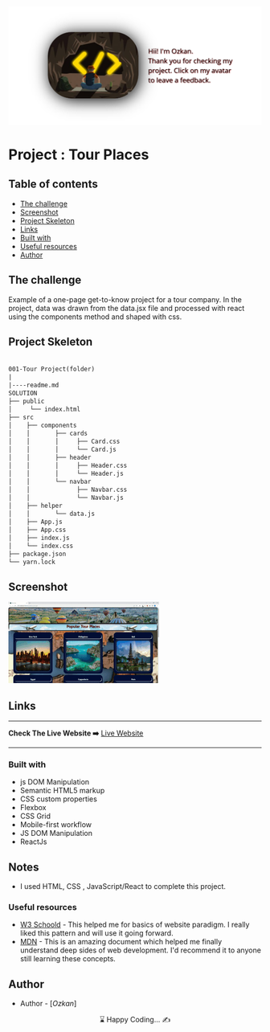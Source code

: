 <p align="center">
<a href="https://www.linkedin.com/in/ozkankomu/" target="_blank"><img src="avatar.png" alt="screenshot" target="_blanked"></a>
</p>




# Project : Tour Places
## Table of contents

  - [The challenge](#the-challenge)
  - [Screenshot](#screenshot)
  - [Project Skeleton ](#project-skeleton)
  - [Links](#links)
  - [Built with](#built-with)
  - [Useful resources](#useful-resources)
- [Author](#author)



## The challenge
Example of a one-page get-to-know project for a tour company. In the project, data was drawn from the data.jsx file and processed with react using the components method and shaped with css.
## Project Skeleton 

```

001-Tour Project(folder)
|
|----readme.md         
SOLUTION
├── public
│     └── index.html
├── src
│    ├── components
│    │       ├── cards
│    │       │     ├── Card.css
│    │       │     └── Card.js
│    │       ├── header
│    │       │     ├── Header.css
│    │       │     └── Header.js
│    │       └── navbar
│    │             ├── Navbar.css
│    │             └── Navbar.js
│    ├── helper
│    │       └── data.js
│    ├── App.js
│    ├── App.css
│    ├── index.js
│    └── index.css
├── package.json
└── yarn.lock
```

## Screenshot
<p align="left">
<a href="https://ozkankomu.github.io/tour-places-react-app/"><img src="screen.gif" alt="screenshot" target=_blanked></a>
</p>



## Links
<hr>
<b>Check The Live Website ➡️</b> <a href="https://ozkankomu.github.io/tour-places-react-app/">Live Website</a>
<hr>

### Built with
- js DOM Manipulation
- Semantic HTML5 markup
- CSS custom properties
- Flexbox
- CSS Grid
- Mobile-first workflow
- JS DOM Manipulation	
- ReactJs


## Notes

- I used HTML, CSS , JavaScript/React to complete this project.

### Useful resources

- [W3 Schoold](https://www.w3schools.com/) - This helped me for basics of website paradigm. I really liked this pattern and will use it going forward.
- [MDN](https://developer.mozilla.org/en-US/) - This is an amazing document which helped me finally understand deep sides of web development. I'd recommend it to anyone still learning these concepts.






## Author

- Author - [_Ozkan_]

<center> &#8987; Happy Coding...  &#9997; </center>

